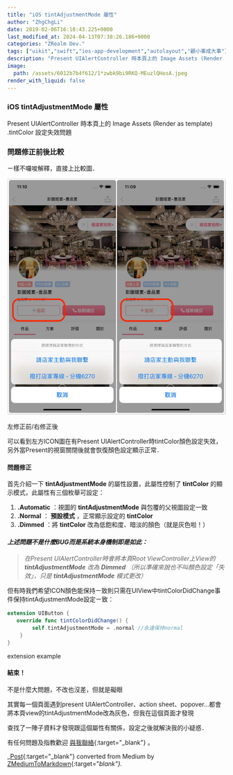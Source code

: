 ```yaml
---
title: "iOS tintAdjustmentMode 屬性"
author: "ZhgChgLi"
date: 2019-02-06T16:10:43.225+0000
last_modified_at: 2024-04-13T07:38:26.186+0000
categories: "ZRealm Dev."
tags: ["uikit","swift","ios-app-development","autolayout","顧小事成大事"]
description: "Present UIAlertController 時本頁上的 Image Assets (Render as template) .tintColor 設定失效問題"
image:
  path: /assets/6012b7b4f612/1*zwbk9bi9RKQ-MEuzlQHosA.jpeg
render_with_liquid: false
---
```


### iOS tintAdjustmentMode 屬性

Present UIAlertController 時本頁上的 Image Assets \(Render as template\) \.tintColor 設定失效問題

### 問題修正前後比較

ㄧ樣不囉唆解釋，直接上比較圖．


![左修正前/右修正後](/assets/6012b7b4f612/1*zwbk9bi9RKQ-MEuzlQHosA.jpeg)

左修正前/右修正後

可以看到左方ICON圖在有Present UIAlertController時tintColor顏色設定失效，另外當Present的視窗關閉後就會恢復顏色設定顯示正常．
#### 問題修正

首先介紹一下 **tintAdjustmentMode** 的屬性設置，此屬性控制了 **tintColor** 的顯示模式，此屬性有三個枚舉可設定：
1. **\.Automatic** ：視圖的 **tintAdjustmentMode** 與包覆的父視圖設定一致
2. **\.Normal** ： **預設模式** ，正常顯示設定的 **tintColor**
3. **\.Dimmed** ：將 **tintColor** 改為低飽和度、暗淡的顏色（就是灰色啦！）

#### _上述問題不是什麼BUG而是系統本身機制即是如此：_


> _在Present UIAlertController時會將本頁Root ViewController上View的 **tintAdjustmentMode** 改為 **Dimmed** （所以準確來說也不叫顏色設定「失效」，只是 **tintAdjustmentMode** 模式更改）_ 





但有時我們希望ICON顏色能保持ㄧ致則只需在UIView中tintColorDidChange事件保持tintAdjustmentMode設定ㄧ致：
```swift
extension UIButton { 
   override func tintColorDidChange() {
        self.tintAdjustmentMode = .normal //永遠保持normal
    }
}
```

extension example
#### 結束！

不是什麼大問題，不改也沒差，但就是礙眼

其實每一個頁面遇到present UIAlertController、action sheet、popover…都會將本頁view的tintAdjustmentMode改為灰色，但我在這個頁面才發現

查找了一陣子資料才發現跟這個屬性有關係，設定之後就解決我的小疑惑．


有任何問題及指教歡迎 [與我聯絡](https://www.zhgchg.li/contact){:target="_blank"} 。



_[Post](https://medium.com/zrealm-ios-dev/%E9%A1%A7%E5%B0%8F%E4%BA%8B%E6%88%90%E5%A4%A7%E4%BA%8B-1-ios-tintadjustmentmode-%E5%B1%AC%E6%80%A7-6012b7b4f612){:target="_blank"} converted from Medium by [ZMediumToMarkdown](https://github.com/ZhgChgLi/ZMediumToMarkdown){:target="_blank"}._
